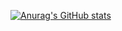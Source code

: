 [![Anurag's GitHub stats](https://github-readme-stats.vercel.app/api?Khalexiii=anuraghazra)](https://github.com/anuraghazra/github-readme-stats)
